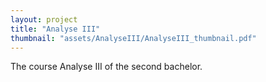 ```yaml
---
layout: project
title: "Analyse III"
thumbnail: "assets/AnalyseIII/AnalyseIII_thumbnail.pdf"
---
```

The course Analyse III of the second bachelor.
